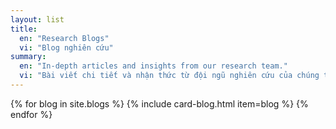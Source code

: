 ```yaml
---
layout: list
title:
  en: "Research Blogs"
  vi: "Blog nghiên cứu"
summary:
  en: "In-depth articles and insights from our research team."
  vi: "Bài viết chi tiết và nhận thức từ đội ngũ nghiên cứu của chúng tôi."
---
```


<div class="blogs-list">
  {% for blog in site.blogs %}
    {% include card-blog.html item=blog %}
  {% endfor %}
</div>